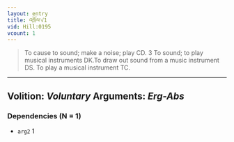 ```yaml
---
layout: entry
title: འཁྲོལ་√1
vid: Hill:0195
vcount: 1
---
```

> To cause to sound; make a noise; play CD\. 3 To sound; to play musical instruments DK\.To draw out sound from a music instrument DS\. To play a musical instrument TC\.

---
Volition: _Voluntary_
Arguments: _Erg-Abs_
---

### Dependencies (N = 1)
* `arg2` 1
